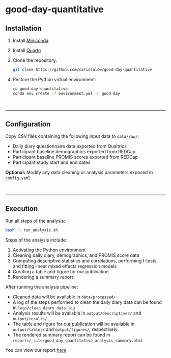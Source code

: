 # good-day-quantitative

## Installation 

1. Install [Miniconda](https://docs.anaconda.com/free/miniconda/miniconda-install/)

2. Install [Quarto](https://quarto.org/docs/get-started/) 

3. Clone the repository:

    ```bash
    git clone https://github.com/carissalow/good-day-quantitative
    ```

4. Restore the Python virtual environment:

    ```bash
    cd good-day-quantitative
    conda env create -f environment.yml -n good-day
    ```

<br>

---

## Configuration 

Copy CSV files containing the following input data to `data/raw/`:

- Daily diary questionnaire data exported from Qualtrics  
- Participant baseline demographics exported from REDCap  
- Participant baseline PROMIS scores exported from REDCap   
- Participant study start and end dates  


**Optional:** Modify any data cleaning or analysis parameters exposed in `config.yaml`. 

<br>

---

## Execution 

Run all steps of the analysis:

```bash
bash -l run_analysis.sh
```

Steps of the analysis include:  

1. Activating the Python environment  
2. Cleaning daily diary, demographics, and PROMIS score data  
3. Computing descriptive statistics and correlations, performing t-tests, and fitting linear mixed effects regression models  
4. Creating a table and figure for our publication   
5. Rendering a summary report   

After running the analysis pipeline:  

- Cleaned data will be available in `data/processed/`
- A log of the steps performed to clean the daily diary data can be found in `logs/clean_diary_data.log`   
- Analysis results will be available in `output/descriptives/` and `output/results/`  
- The table and figure for our publication will be available in `output/tables/` and `output/figures/`, respectively   
- The rendered summary report can be found in `reports/_site/good_day_quantitative_analysis_summary.html`  

You can view our report [here](https://carissalow.github.io/good-day-quantitative).  

<br>